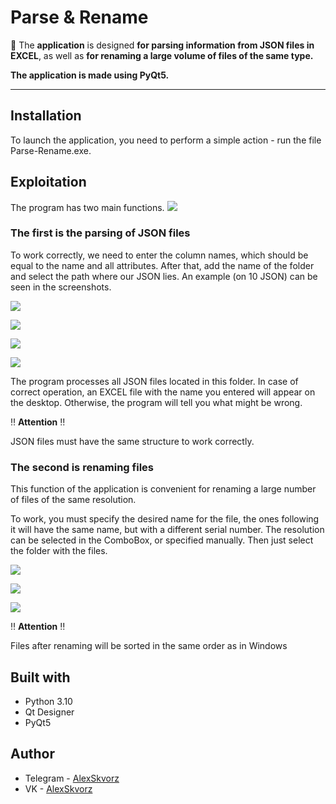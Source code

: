# **Parse & Rename**

:rocket: The **application** is designed **for parsing information from JSON files in EXCEL**, as well as **for renaming a large volume of files of the same type.** 

**The application is made using PyQt5.**
___
## **Installation**
To launch the application, you need to perform a simple action - run the file Parse-Rename.exe.

## **Exploitation**
The program has two main functions.
![](https://downloader.disk.yandex.ru/preview/5d6e86d08ef9cd7c37257ce478d9234b154c377fd1bf9847360045992ab07327/6317ab23/iogmq--JR47TS_-gmJO3GPTWE8qDY4lyfoyvM90ZZi3SveR1UewySwjGqkdbuztVcy9HV-KMs8i0AbOzKzPcdQ%3D%3D?uid=0&filename=First.png&disposition=inline&hash=&limit=0&content_type=image%2Fpng&owner_uid=0&tknv=v2&size=2048x2048)

### **The first is the parsing of JSON files**

To work correctly, we need to enter the column names, which should be equal to the name and all attributes. After that, add the name of the folder and select the path where our JSON lies. An example (on 10 JSON) can be seen in the screenshots.

![](https://downloader.disk.yandex.ru/preview/3a28f322c8d81984a22ea4a77bd9b6b330f95e50a6f684ebc0f249ace0c27e7b/6317ab36/8cU86-rLJ9KJ626iB4KlkOcPS6p1U8eiuyg4fDaBT6o5B-fnokxwjENLSStfbgkERbTBFnS7loFBEWLqQAw3Ng%3D%3D?uid=0&filename=Second.png&disposition=inline&hash=&limit=0&content_type=image%2Fpng&owner_uid=0&tknv=v2&size=2048x2048)

![](https://downloader.disk.yandex.ru/preview/bec217e49575998adce88d0ba1ccd81d3d9e6e973fad1528398cfe2c159078e4/6317ab47/7Qcf9M39I8pIUJmaoAF5Qjyqmms_-ZSxkAzBDtMsxu4by0-z2aHk7q6q3KOH-2EReoXVsIP8nqNKcWkrPzzjBg%3D%3D?uid=0&filename=Third.png&disposition=inline&hash=&limit=0&content_type=image%2Fpng&owner_uid=0&tknv=v2&size=2048x2048)

![](https://downloader.disk.yandex.ru/preview/951a04eeac895afc7d9e8d2a74eda03c00eea5cd002edacba853bb5124a40e41/6317ab59/aFsDnpMREnosLPUFUqgAVheHfwAPfWTevSFITIrex9OcQiyOU5LrKtqf88ZBg2Q_97gaNdzCWG7l1g5UjHb6OA%3D%3D?uid=0&filename=Fourth.png&disposition=inline&hash=&limit=0&content_type=image%2Fpng&owner_uid=0&tknv=v2&size=2048x2048)

![](https://3.downloader.disk.yandex.ru/preview/968dffcf823540122e475fece63b57483a1fe3fbe0d1dc4bb7d388e1c7788090/inf/kTLrsXUG6LmdYDQFhsQsCyy4ldl7MEfsyayOhQNzpTdFuGBt_JoBL99W2VPeK8mTo9zr_OR9-ZTUDBNh87WFZA%3D%3D?uid=1514580312&filename=Fifth.png&disposition=inline&hash=&limit=0&content_type=image%2Fpng&owner_uid=1514580312&tknv=v2&size=958x1003)

The program processes all JSON files located in this folder. In case of correct operation, an EXCEL file with the name you entered will appear on the desktop. Otherwise, the program will tell you what might be wrong.

:bangbang: **Attention** :bangbang:

JSON files must have the same structure to work correctly.

### **The second is renaming files**

This function of the application is convenient for renaming a large number of files of the same resolution. 

To work, you must specify the desired name for the file, the ones following it will have the same name, but with a different serial number. The resolution can be selected in the ComboBox, or specified manually. Then just select the folder with the files.

![](https://downloader.disk.yandex.ru/preview/1df2bf7d0a62a5d52f7388c64381a943e314091571b4175298302a29c519f108/6317b838/Fx1SLPJU-DySYPV6fEOyewzgVEtISVJfrXYHAzzksfZfbhmkpTcKoluuwF3G25ma5jsGt-iHeamUcirmN02sBA%3D%3D?uid=0&filename=Sixth.png&disposition=inline&hash=&limit=0&content_type=image%2Fpng&owner_uid=0&tknv=v2&size=2048x2048)

![](https://downloader.disk.yandex.ru/preview/9f04691d605d352f34443417c0c7347bdefb42a5ef5679ddaf69cc565ef40923/6317b86c/DdG6qGKI-mb1e36OW8yVgQzgVEtISVJfrXYHAzzksfZNhSDKbCYzvhldv9gWdMDw_7a8m09KQbVtFa9zgcRvgg%3D%3D?uid=0&filename=Seventh.png&disposition=inline&hash=&limit=0&content_type=image%2Fpng&owner_uid=0&tknv=v2&size=2048x2048)

![](https://downloader.disk.yandex.ru/preview/7e168648c19daf5d6413103e07d1a63f7f807dabf6b0bd07d6c51958df5c993b/6317b88a/bJQgMEY7kD2PBMnJgPsaIgzgVEtISVJfrXYHAzzksfYYSyu2y3bC7UhP_DC2EbqOJYy8UnnCQ2mkaIVeBN7rXQ%3D%3D?uid=0&filename=Eigth.png&disposition=inline&hash=&limit=0&content_type=image%2Fpng&owner_uid=0&tknv=v2&size=2048x20483)

:bangbang: **Attention** :bangbang:

Files after renaming will be sorted in the same order as in Windows
 
## **Built with**

+ Python 3.10
+ Qt Designer
+ PyQt5

## **Author**
+ Telegram - [AlexSkvorz](https://t.me/AlexSkvorz)
+ VK - [AlexSkvorz](https://vk.com/alexskvorz)

